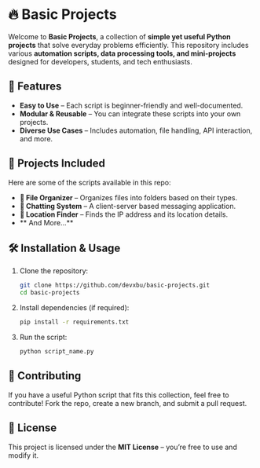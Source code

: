 # 🔥 Basic Projects

Welcome to **Basic Projects**, a collection of **simple yet useful Python projects** that solve everyday problems efficiently. This repository includes various **automation scripts, data processing tools, and mini-projects** designed for developers, students, and tech enthusiasts.

## 🚀 Features
- **Easy to Use** – Each script is beginner-friendly and well-documented.
- **Modular & Reusable** – You can integrate these scripts into your own projects.
- **Diverse Use Cases** – Includes automation, file handling, API interaction, and more.

## 📂 Projects Included
Here are some of the scripts available in this repo:

- **📌 File Organizer** – Organizes files into folders based on their types.
- **📌 Chatting System** – A client-server based messaging application.
- **📌 Location Finder** – Finds the IP address and its location details.
- ** And More...**

## 🛠 Installation & Usage
1. Clone the repository:
   ```bash
   git clone https://github.com/devxbu/basic-projects.git
   cd basic-projects
   ```  
2. Install dependencies (if required):
   ```bash
   pip install -r requirements.txt
   ```  
3. Run the script:
   ```bash
   python script_name.py
   ```  

## 🤝 Contributing
If you have a useful Python script that fits this collection, feel free to contribute! Fork the repo, create a new branch, and submit a pull request.

## 📜 License
This project is licensed under the **MIT License** – you’re free to use and modify it.

